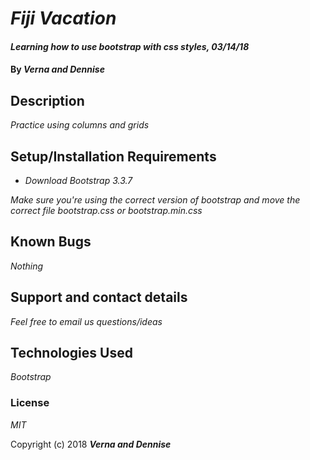 # _Fiji Vacation_

#### _Learning how to use bootstrap with css styles, 03/14/18_

#### By _**Verna and Dennise**_

## Description

_Practice using columns and grids_

## Setup/Installation Requirements

* _Download Bootstrap 3.3.7_


_Make sure you're using the correct version of bootstrap and move the correct file bootstrap.css or bootstrap.min.css_

## Known Bugs

_Nothing_

## Support and contact details

_Feel free to email us questions/ideas_

## Technologies Used

_Bootstrap_

### License

*MIT*

Copyright (c) 2018 **_Verna and Dennise_**

